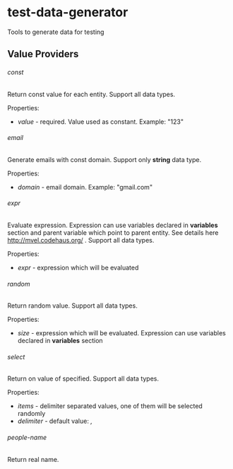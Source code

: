 # test-data-generator
Tools to generate data for testing

## Value Providers

###### const

Return const value for each entity. Support all data types.

Properties:
* *value* - required. Value used as constant. Example: "123"

###### email

Generate emails with const domain. Support only **string** data type.

Properties:
* *domain* - email domain. Example: "gmail.com"

###### expr

Evaluate expression. Expression can use variables declared in **variables** section and parent variable which point
to parent entity. See details here http://mvel.codehaus.org/ . Support all data types.

Properties:
* *expr* - expression which will be evaluated

###### random

Return random value. Support all data types.

Properties:
* *size* - expression which will be evaluated. Expression can use variables declared in **variables** section

###### select

Return on value of specified. Support all data types.

Properties:
* *items* - delimiter separated values, one of them will be selected randomly
* *delimiter* - default value: *,*

###### people-name

Return real name.